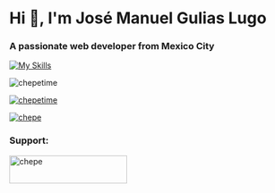 <h1>Hi 👋, I'm José Manuel Gulias Lugo</h1>
<h3>A passionate web developer from Mexico City</h3>

[![My Skills](https://skillicons.dev/icons?i=nextjs,react,redux,ts,nodejs,js,rollupjs,vite,tailwind,sass,styledcomponents)](https://skillicons.dev)

<p align="left"> <img src="https://komarev.com/ghpvc/?username=chepetime&label=Profile%20views&color=0e75b6&style=flat" alt="chepetime" /> </p>

<p align="left"> <a href="https://github.com/ryo-ma/github-profile-trophy"><img src="https://github-profile-trophy.vercel.app/?username=chepetime" alt="chepetime" /></a> </p>

<p align="left"> <a href="https://twitter.com/chepe" target="blank"><img src="https://img.shields.io/twitter/follow/chepe?logo=twitter&style=for-the-badge" alt="chepe" /></a> </p>


<h3 align="left">Support:</h3>

<p><a href="https://www.buymeacoffee.com/chepe"> <img align="left" src="https://cdn.buymeacoffee.com/buttons/v2/default-yellow.png" height="50" width="210" alt="chepe" /></a></p><br><br>

